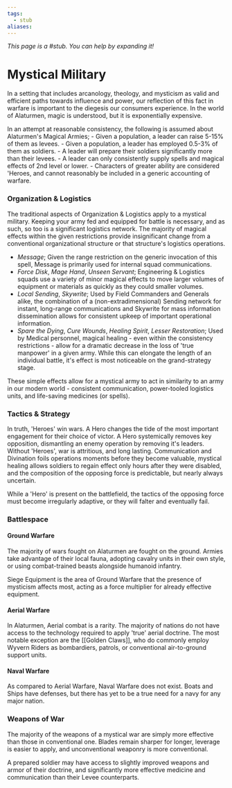 ```yaml
---
tags:
  - stub
aliases:
---
```


*This page is a #stub. You can help by expanding it!*

# Mystical Military
In a setting that includes arcanology, theology, and mysticism as valid and efficient paths towards influence and power, our reflection of this fact in warfare is important to the diegesis our consumers experience. In the world of Alaturmen, magic is understood, but it is exponentially expensive. 

In an attempt at reasonable consistency, the following is assumed about Alaturmen's Magical Armies;
	- Given a population, a leader can raise 5-15% of them as levees.
	- Given a population, a leader has employed 0.5-3% of them as soldiers.
	- A leader will prepare their soldiers significantly more than their levees.
	- A leader can only consistently supply spells and magical effects of 2nd level or lower.
	- Characters of greater ability are considered 'Heroes, and cannot reasonably be included in a generic accounting of warfare.

### Organization & Logistics
The traditional aspects of Organization & Logistics apply to a mystical military. Keeping your army fed and equipped for battle is necessary, and as such, so too is a significant logistics network. The majority of magical effects within the given restrictions provide insignificant change from a conventional organizational structure or that structure's logistics operations.

- *Message*; Given the range restriction on the generic invocation of this spell, Message is primarily used for internal squad communications.
- *Force Disk*, *Mage Hand*, *Unseen Servant*; Engineering & Logistics squads use a variety of minor magical effects to move larger volumes of equipment or materials as quickly as they could smaller volumes.
- *Local Sending*, *Skywrite*; Used by Field Commanders and Generals alike, the combination of a (non-extradimensional) Sending network for instant, long-range communications and Skywrite for mass information dissemination allows for consistent upkeep of important operational information.
- *Spare the Dying*, *Cure Wounds*, *Healing Spirit*, *Lesser Restoration*; Used by Medical personnel, magical healing - even within the consistency restrictions - allow for a dramatic decrease in the loss of 'true manpower' in a given army. While this can elongate the length of an individual battle, it's effect is most noticeable on the grand-strategy stage.

These simple effects allow for a mystical army to act in similarity to an army in our modern world - consistent communication, power-tooled logistics units, and life-saving medicines (or spells).

### Tactics & Strategy
In truth, 'Heroes' win wars. A Hero changes the tide of the most important engagement for their choice of victor. A Hero systemically removes key opposition, dismantling an enemy operation by removing it's leaders. Without 'Heroes', war is attritious, and long lasting. Communication and Divination foils operations moments before they become valuable, mystical healing allows soldiers to regain effect only hours after they were disabled, and the composition of the opposing force is predictable, but nearly always uncertain.

While a 'Hero' is present on the battlefield, the tactics of the opposing force must become irregularly adaptive, or they will falter and eventually fail. 

### Battlespace
#### Ground Warfare
The majority of wars fought on Alaturmen are fought on the ground. Armies take advantage of their local fauna, adopting cavalry units in their own style, or using combat-trained beasts alongside humanoid infantry.

Siege Equipment is the area of Ground Warfare that the presence of mysticism affects most, acting as a force multiplier for already effective equipment. 

#### Aerial Warfare
In Alaturmen, Aerial combat is a rarity. The majority of nations do not have access to the technology required to apply 'true' aerial doctrine. The most notable exception are the [[Golden Claws]], who do commonly employ Wyvern Riders as bombardiers, patrols, or conventional air-to-ground support units.

#### Naval Warfare
As compared to Aerial Warfare, Naval Warfare does not exist. Boats and Ships have defenses, but there has yet to be a true need for a navy for any major nation.

### Weapons of War
The majority of the weapons of a mystical war are simply more effective than those in conventional one. Blades remain sharper for longer, leverage is easier to apply, and unconventional weaponry is more conventional.

A prepared soldier may have access to slightly improved weapons and armor of their doctrine, and significantly more effective medicine and communication than their Levee counterparts.

